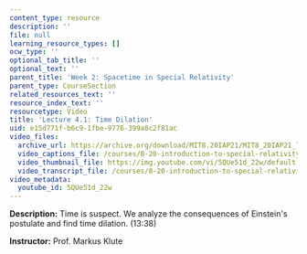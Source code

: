 ```yaml
---
content_type: resource
description: ''
file: null
learning_resource_types: []
ocw_type: ''
optional_tab_title: ''
optional_text: ''
parent_title: 'Week 2: Spacetime in Special Relativity'
parent_type: CourseSection
related_resources_text: ''
resource_index_text: ''
resourcetype: Video
title: 'Lecture 4.1: Time Dilation'
uid: e15d771f-b6c9-1fbe-9776-399a8c2f81ac
video_files:
  archive_url: https://archive.org/download/MIT8.20IAP21/MIT8_20IAP21_lec04-1_300k.mp4
  video_captions_file: /courses/8-20-introduction-to-special-relativity-january-iap-2021/6f85897ccd525ad7ad0d49c7575b7d3d_5QUe51d_22w.vtt
  video_thumbnail_file: https://img.youtube.com/vi/5QUe51d_22w/default.jpg
  video_transcript_file: /courses/8-20-introduction-to-special-relativity-january-iap-2021/04ef73efeb03a785c5834e9b8bb82faa_5QUe51d_22w.pdf
video_metadata:
  youtube_id: 5QUe51d_22w
---
```


**Description:** Time is suspect. We analyze the consequences of Einstein's postulate and find time dilation. (13:38)

**Instructor:** Prof. Markus Klute